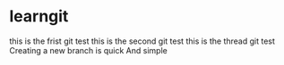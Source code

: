 # learngit
this is the frist git test
this is the second git test
this is the thread git test
Creating a new branch is quick And simple

